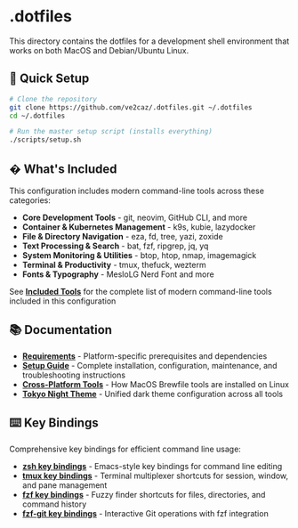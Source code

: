 # .dotfiles
This directory contains the dotfiles for a development shell environment that works on both MacOS and Debian/Ubuntu Linux.

## 🚀 Quick Setup

```bash
# Clone the repository
git clone https://github.com/ve2caz/.dotfiles.git ~/.dotfiles
cd ~/.dotfiles

# Run the master setup script (installs everything)
./scripts/setup.sh
```

## �️ What's Included

This configuration includes modern command-line tools across these categories:

- **Core Development Tools** - git, neovim, GitHub CLI, and more
- **Container & Kubernetes Management** - k9s, kubie, lazydocker
- **File & Directory Navigation** - eza, fd, tree, yazi, zoxide
- **Text Processing & Search** - bat, fzf, ripgrep, jq, yq
- **System Monitoring & Utilities** - btop, htop, nmap, imagemagick
- **Terminal & Productivity** - tmux, thefuck, wezterm
- **Fonts & Typography** - MesloLG Nerd Font and more

See **[Included Tools](doc/tools.md)** for the complete list of modern command-line tools included in this configuration

## 📚 Documentation

- **[Requirements](doc/requirements.md)** - Platform-specific prerequisites and dependencies
- **[Setup Guide](doc/setup.md)** - Complete installation, configuration, maintenance, and troubleshooting instructions
- **[Cross-Platform Tools](doc/cross-platform-tools.md)** - How MacOS Brewfile tools are installed on Linux
- **[Tokyo Night Theme](doc/tokyo-night-theme.md)** - Unified dark theme configuration across all tools

## ⌨️ Key Bindings

Comprehensive key bindings for efficient command line usage:

- **[zsh key bindings](doc/zsh-keybindings.md)** - Emacs-style key bindings for command line editing
- **[tmux key bindings](doc/tmux-keybindings.md)** - Terminal multiplexer shortcuts for session, window, and pane management
- **[fzf key bindings](doc/fzf-keybindings.md)** - Fuzzy finder shortcuts for files, directories, and command history
- **[fzf-git key bindings](doc/fzf-git-keybindings.md)** - Interactive Git operations with fzf integration
